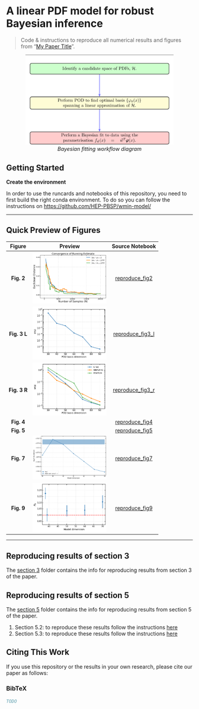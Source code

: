 # A linear PDF model for robust Bayesian inference

> Code & instructions to reproduce all numerical results and figures from  “[My Paper Title](link-to-published-paper)”.


<p align="center">
  <img src="figures/diagram.png" width="400">
  <br>
  <em>Bayesian fitting workflow diagram</em>
</p>


## Getting Started

**Create the environment**

In order to use the runcards and notebooks of this repository, you need to first build the right conda environment.
To do so you can follow the instructions on https://github.com/HEP-PBSP/wmin-model/
  

---
##  Quick Preview of Figures

| **Figure** |            **Preview**             |            **Source Notebook**             |
|:----------:|:----------------------------------:|:------------------------------------------:|
| **Fig. 2** | <img src="figures/figure2.png" width="200" alt="Fig. 2"/> | [reproduce_fig2](notebooks/sampled_mean_and_variance.ipynb) |
| **Fig. 3 L** | <img src="figures/figure3_left.png" width="200" alt="Fig. 3 L"/> | [reproduce_fig3_l](notebooks/completeness.ipynb) |
| **Fig. 3 R** | <img src="figures/figure3_right.png" width="200" alt="Fig. 3 R"/> | [reproduce_fig3_r](notebooks/generalisation.ipynb) |
| **Fig. 4** |                                    | [reproduce_fig4](notebooks/completeness.ipynb)      |
| **Fig. 5** |                                    | [reproduce_fig5](notebooks/generalisation.ipynb)    |
| **Fig. 7** | <img src="figures/figure7.png" width="200" alt="Fig. 7"/> | [reproduce_fig7](section5)                          |
| **Fig. 9** | <img src="figures/figure9.png" width="200" alt="Fig. 9"/> | [reproduce_fig9](section5)                          |


---

## Reproducing results of section 3

The [section 3](section3) folder contains the info for reproducing results from section 3 of the paper.

## Reproducing results of section 5

The [section 5](section5) folder contains the info for reproducing results from section 5 of the paper.

1. Section 5.2: to reproduce these results follow the instructions [here](https://github.com/comane/NNPOD-wiki/tree/main/section5#validation-of-model-selection-strategy)
2. Section 5.3: to reproduce these results follow the instructions [here](https://github.com/comane/NNPOD-wiki/tree/main/section5#uncertainty-quantification-in-the-data-region)



## Citing This Work

If you use this repository or the results in your own research, please cite our paper as follows:

### BibTeX

```bibtex
TODO
```
